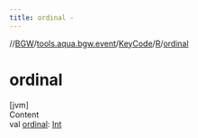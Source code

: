 ```yaml
---
title: ordinal -
---
```

//[BGW](../../../../index.md)/[tools.aqua.bgw.event](../../index.md)/[KeyCode](../index.md)/[R](index.md)/[ordinal](ordinal.md)



# ordinal  
[jvm]  
Content  
val [ordinal](ordinal.md): [Int](https://kotlinlang.org/api/latest/jvm/stdlib/kotlin/-int/index.html)  



